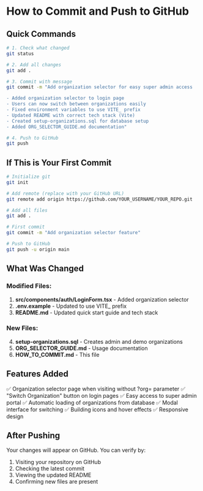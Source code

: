 # How to Commit and Push to GitHub

## Quick Commands

```bash
# 1. Check what changed
git status

# 2. Add all changes
git add .

# 3. Commit with message
git commit -m "Add organization selector for easy super admin access

- Added organization selector to login page
- Users can now switch between organizations easily
- Fixed environment variables to use VITE_ prefix
- Updated README with correct tech stack (Vite)
- Created setup-organizations.sql for database setup
- Added ORG_SELECTOR_GUIDE.md documentation"

# 4. Push to GitHub
git push
```

## If This is Your First Commit

```bash
# Initialize git
git init

# Add remote (replace with your GitHub URL)
git remote add origin https://github.com/YOUR_USERNAME/YOUR_REPO.git

# Add all files
git add .

# First commit
git commit -m "Add organization selector feature"

# Push to GitHub
git push -u origin main
```

## What Was Changed

### Modified Files:
1. **src/components/auth/LoginForm.tsx** - Added organization selector
2. **.env.example** - Updated to use VITE_ prefix
3. **README.md** - Updated quick start guide and tech stack

### New Files:
4. **setup-organizations.sql** - Creates admin and demo organizations
5. **ORG_SELECTOR_GUIDE.md** - Usage documentation
6. **HOW_TO_COMMIT.md** - This file

## Features Added

✅ Organization selector page when visiting without ?org= parameter
✅ "Switch Organization" button on login pages
✅ Easy access to super admin portal
✅ Automatic loading of organizations from database
✅ Modal interface for switching
✅ Building icons and hover effects
✅ Responsive design

## After Pushing

Your changes will appear on GitHub. You can verify by:
1. Visiting your repository on GitHub
2. Checking the latest commit
3. Viewing the updated README
4. Confirming new files are present
